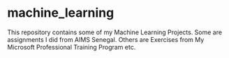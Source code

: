 # machine_learning
This repository contains some of my Machine Learning Projects. Some are assignments I did from AIMS Senegal. Others are Exercises from My Microsoft Professional Training Program etc.
